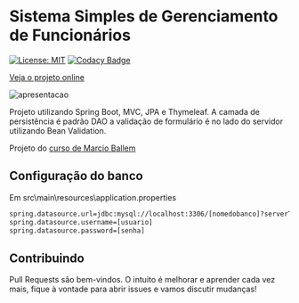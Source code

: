 # Sistema Simples de Gerenciamento de Funcionários 
[![License: MIT](https://img.shields.io/badge/License-MIT-yellow.svg)](https://opensource.org/licenses/MIT) [![Codacy Badge](https://api.codacy.com/project/badge/Grade/99fcc30455c048f1bcb18e68f83cacce)](https://www.codacy.com/manual/jmvgcomp/Sistema-de-Gerenciamento-de-Funcionarios?utm_source=github.com&amp;utm_medium=referral&amp;utm_content=jmvgcomp/Sistema-de-Gerenciamento-de-Funcionarios&amp;utm_campaign=Badge_Grade)

[Veja o projeto online](https://gerenciador-funcionario.herokuapp.com/)

![apresentacao](https://media.giphy.com/media/UUtvUhw0IfX3W861b6/giphy.gif)

Projeto utilizando Spring Boot, MVC, JPA e Thymeleaf. 
A camada de persistência é padrão DAO a validação de formulário é no lado do servidor utilizando Bean Validation.

Projeto do [curso de Marcio Ballem](https://www.udemy.com/course/spring-boot-mvc-com-thymeleaf/)

## Configuração do banco

Em src\main\resources\application.properties

```bash
spring.datasource.url=jdbc:mysql://localhost:3306/[nomedobanco]?serverTimezone=UTC
spring.datasource.username=[usuario]
spring.datasource.password=[senha]
```

## Contribuindo
Pull Requests são bem-vindos. O intuito é melhorar e aprender cada vez mais, fique à vontade para abrir issues e vamos discutir mudanças!
